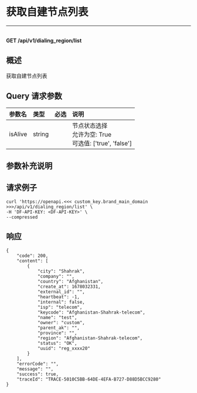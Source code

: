 # 获取自建节点列表

---

<br />**GET /api/v1/dialing_region/list**

## 概述
获取自建节点列表




## Query 请求参数

| 参数名        | 类型     | 必选   | 说明              |
|:-----------|:-------|:-----|:----------------|
| isAlive | string |  | 节点状态选择<br>允许为空: True <br>可选值: ['true', 'false'] <br> |

## 参数补充说明





## 请求例子
```shell
curl 'https://openapi.<<< custom_key.brand_main_domain >>>/api/v1/dialing_region/list' \
-H 'DF-API-KEY: <DF-API-KEY>' \
--compressed
```




## 响应
```shell
{
    "code": 200,
    "content": [
        {
            "city": "Shahrak",
            "company": "",
            "country": "Afghanistan",
            "create_at": 1678032331,
            "external_id": "",
            "heartbeat": -1,
            "internal": false,
            "isp": "telecom",
            "keycode": "Afghanistan-Shahrak-telecom",
            "name": "test",
            "owner": "custom",
            "parent_ak": "",
            "province": "",
            "region": "Afghanistan-Shahrak-telecom",
            "status": "OK",
            "uuid": "reg_xxxx20"
        }
    ],
    "errorCode": "",
    "message": "",
    "success": true,
    "traceId": "TRACE-5010C5BB-64DE-4EFA-B727-D88D5BCC9280"
} 
```




